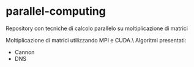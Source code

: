 # parallel-computing
Repository con tecniche di calcolo parallelo su moltiplicazione di matrici

Moltiplicazione di matrici utilizzando MPI e CUDA.\\
Algoritmi presentati:
- Cannon
- DNS
